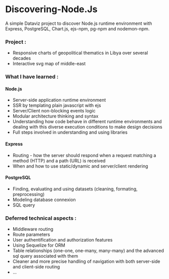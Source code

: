 # Discovering-Node.Js
A simple Dataviz project to discover Node.js runtime environment with Express, PostgreSQL, Chart.js, ejs-npm, pg-npm and nodemon-npm.


### Project :
* Responsive charts of geopolitical thematics in Libya over several decades
* Interactive svg map of middle-east


### What I have learned :

#### Node.js 
* Server-side application runtime environment
* SSR by templating plain javascript with ejs
* Server/Client non-blocking events logic
* Modular architecture thinking and syntax
* Understanding how code behave in different runtime environments and dealing with this diverse execution conditions to make design 
  decisions
* Full steps involved in understanding and using libraries
  
#### Express
* Routing - how the server should respond when a request matching a method (HTTP) and a path (URL) is received
* When and how to use static/dynamic and server/client rendering

#### PostgreSQL
* Finding, evaluating and using datasets (cleaning, formating, preprocessing)
* Modeling database connexion
* SQL query

### Deferred technical aspects :
* Middleware routing
* Route parameters
* User authentification and authorization features
* Using Sequelize for ORM
* Table relationships (one-one, one-many, many-many) and the advanced sql query associated with them
* Cleaner and more precise handling of navigation with both server-side and client-side routing
* ... 
